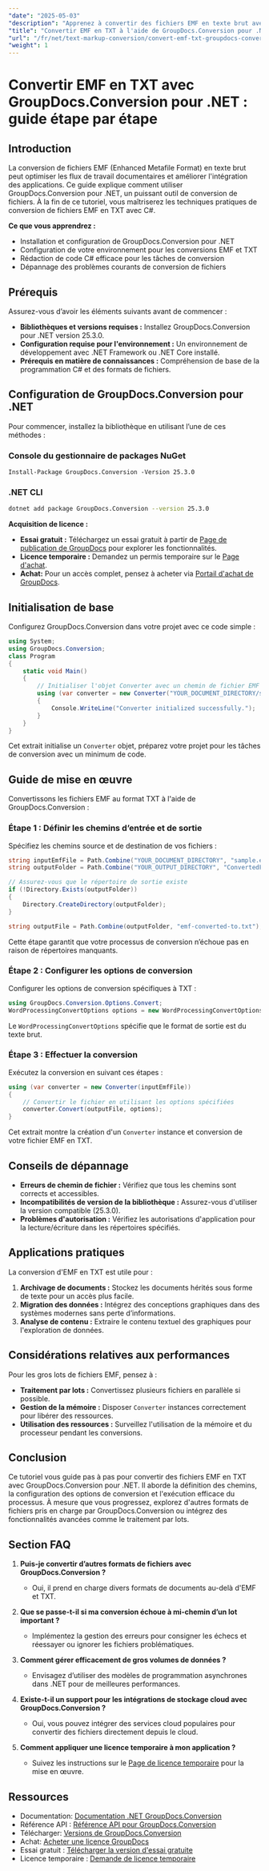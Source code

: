 ```yaml
---
"date": "2025-05-03"
"description": "Apprenez à convertir des fichiers EMF en texte brut avec GroupDocs.Conversion pour .NET grâce à ce guide complet. Optimisez votre gestion documentaire dès aujourd'hui."
"title": "Convertir EMF en TXT à l'aide de GroupDocs.Conversion pour .NET &#58; un guide étape par étape"
"url": "/fr/net/text-markup-conversion/convert-emf-txt-groupdocs-conversion-net/"
"weight": 1
---
```


# Convertir EMF en TXT avec GroupDocs.Conversion pour .NET : guide étape par étape

## Introduction

La conversion de fichiers EMF (Enhanced Metafile Format) en texte brut peut optimiser les flux de travail documentaires et améliorer l'intégration des applications. Ce guide explique comment utiliser GroupDocs.Conversion pour .NET, un puissant outil de conversion de fichiers. À la fin de ce tutoriel, vous maîtriserez les techniques pratiques de conversion de fichiers EMF en TXT avec C#. 

**Ce que vous apprendrez :**
- Installation et configuration de GroupDocs.Conversion pour .NET
- Configuration de votre environnement pour les conversions EMF et TXT
- Rédaction de code C# efficace pour les tâches de conversion
- Dépannage des problèmes courants de conversion de fichiers

## Prérequis

Assurez-vous d’avoir les éléments suivants avant de commencer :
- **Bibliothèques et versions requises :** Installez GroupDocs.Conversion pour .NET version 25.3.0.
- **Configuration requise pour l'environnement :** Un environnement de développement avec .NET Framework ou .NET Core installé.
- **Prérequis en matière de connaissances :** Compréhension de base de la programmation C# et des formats de fichiers.

## Configuration de GroupDocs.Conversion pour .NET

Pour commencer, installez la bibliothèque en utilisant l’une de ces méthodes :

### Console du gestionnaire de packages NuGet
```shell
Install-Package GroupDocs.Conversion -Version 25.3.0
```

### .NET CLI
```bash
dotnet add package GroupDocs.Conversion --version 25.3.0
```

**Acquisition de licence :**
- **Essai gratuit :** Téléchargez un essai gratuit à partir de [Page de publication de GroupDocs](https://releases.groupdocs.com/conversion/net/) pour explorer les fonctionnalités.
- **Licence temporaire :** Demandez un permis temporaire sur le [Page d'achat](https://purchase.groupdocs.com/temporary-license/).
- **Achat:** Pour un accès complet, pensez à acheter via [Portail d'achat de GroupDocs](https://purchase.groupdocs.com/buy).

## Initialisation de base

Configurez GroupDocs.Conversion dans votre projet avec ce code simple :

```csharp
using System;
using GroupDocs.Conversion;
class Program
{
    static void Main()
    {
        // Initialiser l'objet Converter avec un chemin de fichier EMF
        using (var converter = new Converter("YOUR_DOCUMENT_DIRECTORY/sample.emf"))
        {
            Console.WriteLine("Converter initialized successfully.");
        }
    }
}
```
Cet extrait initialise un `Converter` objet, préparez votre projet pour les tâches de conversion avec un minimum de code.

## Guide de mise en œuvre

Convertissons les fichiers EMF au format TXT à l'aide de GroupDocs.Conversion :

### Étape 1 : Définir les chemins d’entrée et de sortie

Spécifiez les chemins source et de destination de vos fichiers :

```csharp
string inputEmfFile = Path.Combine("YOUR_DOCUMENT_DIRECTORY", "sample.emf");
string outputFolder = Path.Combine("YOUR_OUTPUT_DIRECTORY", "ConvertedFiles");

// Assurez-vous que le répertoire de sortie existe
if (!Directory.Exists(outputFolder))
{
    Directory.CreateDirectory(outputFolder);
}

string outputFile = Path.Combine(outputFolder, "emf-converted-to.txt");
```
Cette étape garantit que votre processus de conversion n’échoue pas en raison de répertoires manquants.

### Étape 2 : Configurer les options de conversion

Configurer les options de conversion spécifiques à TXT :

```csharp
using GroupDocs.Conversion.Options.Convert;
WordProcessingConvertOptions options = new WordProcessingConvertOptions { Format = WordProcessingFileType.Txt };
```
Le `WordProcessingConvertOptions` spécifie que le format de sortie est du texte brut.

### Étape 3 : Effectuer la conversion

Exécutez la conversion en suivant ces étapes :

```csharp
using (var converter = new Converter(inputEmfFile))
{
    // Convertir le fichier en utilisant les options spécifiées
    converter.Convert(outputFile, options);
}
```
Cet extrait montre la création d'un `Converter` instance et conversion de votre fichier EMF en TXT.

## Conseils de dépannage

- **Erreurs de chemin de fichier :** Vérifiez que tous les chemins sont corrects et accessibles.
- **Incompatibilités de version de la bibliothèque :** Assurez-vous d'utiliser la version compatible (25.3.0).
- **Problèmes d'autorisation :** Vérifiez les autorisations d'application pour la lecture/écriture dans les répertoires spécifiés.

## Applications pratiques

La conversion d'EMF en TXT est utile pour :
1. **Archivage de documents :** Stockez les documents hérités sous forme de texte pour un accès plus facile.
2. **Migration des données :** Intégrez des conceptions graphiques dans des systèmes modernes sans perte d’informations.
3. **Analyse de contenu :** Extraire le contenu textuel des graphiques pour l'exploration de données.

## Considérations relatives aux performances

Pour les gros lots de fichiers EMF, pensez à :
- **Traitement par lots :** Convertissez plusieurs fichiers en parallèle si possible.
- **Gestion de la mémoire :** Disposer `Converter` instances correctement pour libérer des ressources.
- **Utilisation des ressources :** Surveillez l'utilisation de la mémoire et du processeur pendant les conversions.

## Conclusion

Ce tutoriel vous guide pas à pas pour convertir des fichiers EMF en TXT avec GroupDocs.Conversion pour .NET. Il aborde la définition des chemins, la configuration des options de conversion et l'exécution efficace du processus. À mesure que vous progressez, explorez d'autres formats de fichiers pris en charge par GroupDocs.Conversion ou intégrez des fonctionnalités avancées comme le traitement par lots.

## Section FAQ

1. **Puis-je convertir d’autres formats de fichiers avec GroupDocs.Conversion ?**
   - Oui, il prend en charge divers formats de documents au-delà d'EMF et TXT.

2. **Que se passe-t-il si ma conversion échoue à mi-chemin d’un lot important ?**
   - Implémentez la gestion des erreurs pour consigner les échecs et réessayer ou ignorer les fichiers problématiques.

3. **Comment gérer efficacement de gros volumes de données ?**
   - Envisagez d’utiliser des modèles de programmation asynchrones dans .NET pour de meilleures performances.

4. **Existe-t-il un support pour les intégrations de stockage cloud avec GroupDocs.Conversion ?**
   - Oui, vous pouvez intégrer des services cloud populaires pour convertir des fichiers directement depuis le cloud.

5. **Comment appliquer une licence temporaire à mon application ?**
   - Suivez les instructions sur le [Page de licence temporaire](https://purchase.groupdocs.com/temporary-license/) pour la mise en œuvre.

## Ressources

- Documentation: [Documentation .NET GroupDocs.Conversion](https://docs.groupdocs.com/conversion/net/)
- Référence API : [Référence API pour GroupDocs.Conversion](https://reference.groupdocs.com/conversion/net/)
- Télécharger: [Versions de GroupDocs.Conversion](https://releases.groupdocs.com/conversion/net/)
- Achat: [Acheter une licence GroupDocs](https://purchase.groupdocs.com/buy)
- Essai gratuit : [Télécharger la version d'essai gratuite](https://releases.groupdocs.com/conversion/net/)
- Licence temporaire : [Demande de licence temporaire](https://purchase.groupdocs.com/temporary-license/)